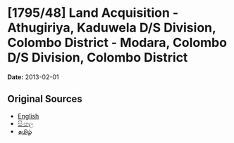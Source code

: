 # [1795/48] Land Acquisition - Athugiriya, Kaduwela D/S Division, Colombo District - Modara, Colombo D/S Division, Colombo District

**Date:** 2013-02-01

## Original Sources

- [English](https://documents.gov.lk/view/extra-gazettes/2013/2/1795-48_E.pdf)
- [සිංහල](https://documents.gov.lk/view/extra-gazettes/2013/2/1795-48_S.pdf)
- [தமிழ்](https://documents.gov.lk/view/extra-gazettes/2013/2/1795-48_T.pdf)
